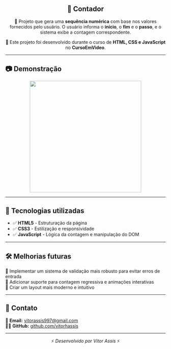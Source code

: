 # <h2 align="center">🔢 Contador</h2>

<p align="center">
  🚀 Projeto que gera uma <strong>sequência numérica</strong> com base nos valores fornecidos pelo usuário.  
  O usuário informa o <strong>início</strong>, o <strong>fim</strong> e o <strong>passo</strong>, e o sistema exibe a contagem correspondente.
</p>

<p align="center">
  📌 Este projeto foi desenvolvido durante o curso de <strong>HTML, CSS e JavaScript</strong> no <strong>CursoEmVideo</strong>.
</p>

---

## 📷 Demonstração  

<div align="center">
  <img height="350" src="https://github.com/user-attachments/assets/6ae12cba-ed81-4717-943e-858a9b1d165a" />
</div>

---

## 🚀 Tecnologias utilizadas  
 

- ✅ **HTML5** - Estruturação da página  
- ✅ **CSS3** - Estilização e responsividade  
- ✅ **JavaScript** - Lógica da contagem e manipulação do DOM  

---

## 🛠 Melhorias futuras  

🔹 Implementar um sistema de validação mais robusto para evitar erros de entrada  
🔹 Adicionar suporte para contagem regressiva e animações interativas  
🔹 Criar um layout mais moderno e intuitivo  

---

## 📩 Contato  

📧 **Email:** [vitorassis997@gmail.com](mailto:vitorassis997@gmail.com)  
👨‍💻 **GitHub:** [github.com/vitorhassis](https://github.com/vitorhassis)  

---

<p align="center">⚡ <em>Desenvolvido por Vitor Assis</em> ⚡</p>


